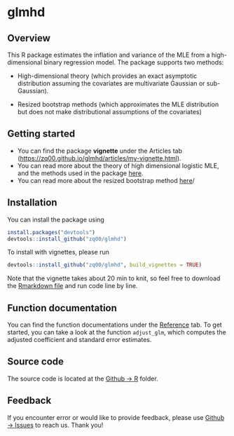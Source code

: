 # glmhd

## Overview

This R package estimates the inflation and variance of the MLE from a high-dimensional binary regression model. The package supports two methods: 

- High-dimensional theory (which provides an exact asymptotic distribution assuming the covariates are multivariate Gaussian or sub-Gaussian).

- Resized bootstrap methods (which approximates the MLE distribution but does not make distributional assumptions of the covariates)

## Getting started

- You can find the package **vignette** under the Articles tab (https://zq00.github.io/glmhd/articles/my-vignette.html). 
- You can read more about the theory of high dimensional logistic MLE, and the methods used in the package [here](https://arxiv.org/abs/2001.09351).  
- You can read more about the resized bootstrap method [here](https://arxiv.org/abs/2208.08944)/

## Installation

You can install the package using 

```R
install.packages("devtools")
devtools::install_github("zq00/glmhd")
```

To install with vignettes, please run

```R
devtools::install_github("zq00/glmhd", build_vignettes = TRUE)
```

Note that the vignette takes about 20 min to knit, so feel free to download the [Rmarkdown file](https://github.com/zq00/glmhd/tree/master/vignettes) and run code line by line.

## Function documentation

You can find the function documentations under the [Reference](https://zq00.github.io/glmhd/reference/index.html) tab. To get started, you can take a look at the function `adjust_glm`, which computes the adjusted coefficient and standard error estimates.

## Source code

The source code is located at the [Github -> R](https://github.com/zq00/glmhd/tree/master/R) folder. 

## Feedback

If you encounter error or would like to provide feedback, please use [Github -> Issues](https://github.com/zq00/glmhd/issues) to reach us. Thank you! 

